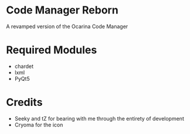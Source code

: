 # Code Manager Reborn
A revamped version of the Ocarina Code Manager

# Required Modules
* chardet
* lxml
* PyQt5

# Credits
* Seeky and tZ for bearing with me through the entirety of development
* Cryoma for the icon
